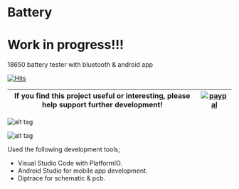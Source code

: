 # Battery


# Work in progress!!!




18650 battery tester with bluetooth & android app

[![Hits](https://hits.seeyoufarm.com/api/count/incr/badge.svg?url=https%3A%2F%2Fgithub.com%2FClassicDIY%2FBattery&count_bg=%2379C83D&title_bg=%23555555&icon=&icon_color=%23E7E7E7&title=hits&edge_flat=false)](https://hits.seeyoufarm.com)

|If you find this project useful or interesting, please help support further development!|[![paypal](https://www.paypalobjects.com/en_US/i/btn/btn_donateCC_LG.gif)](https://www.paypal.com/cgi-bin/webscr?cmd=_donations&business=graham.a.ross%40gmail.com&item_name=Support+BatteryTester+development&currency_code=USD&source=url)|
|---|---|

![alt tag](https://github.com/graham22/Battery/blob/master/Pictures/Screenshot_battery.png)

![alt tag](https://github.com/graham22/Battery/blob/master/Pictures/IMG_20171101_204558.jpg)

Used the following development tools;

<ul>
  <li>Visual Studio Code with PlatformIO.</li>
  <li>Android Studio for mobile app development.</li>
  <li>Diptrace for schematic & pcb.</li>
</ul>



